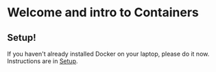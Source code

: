 # Welcome and intro to Containers

## Setup!

If you haven't already installed Docker on your laptop, please do it now. Instructions are in [Setup](setup.md).


